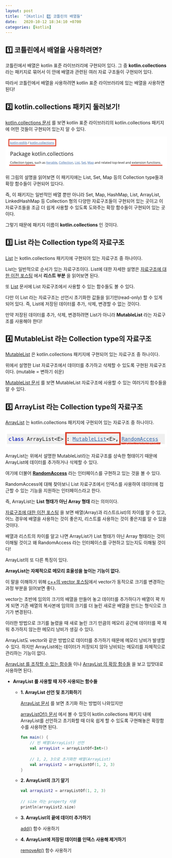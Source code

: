 ```yaml
---
layout: post
title:  "[Kotlin] 7️⃣ 코틀린의 배열들"
date:   2020-10-12 18:34:10 +0700
categories: [kotlin]
---
```


## 1️⃣ 코틀린에서 배열을 사용하려면?

코틀린에서 배열은 kotlin 표준 라이브러리에 구현되어 있다. 그 중 __kotlin.collections__ 라는 패키지로 묶어서 이 안에 배열과 관련된 여러 자료 구조들이 구현되어 있다.

따라서 코틀린에서 배열을 사용하려면 kotlin 표준 라이브러리에 있는 배열을 사용하면 된다!

## 2️⃣ kotlin.collections 패키지 둘러보기!

[kotlin.collections 문서](https://kotlinlang.org/api/latest/jvm/stdlib/kotlin.collections/) 를 보면 kotlin 표준 라이브러리의 kotlin.collections 패키지에 어떤 것들이 구현되어 있는지 알 수 있다.

<img alt="01" src="img/Kotlin/array/01.png">

위 그림의 설명을 읽어보면 이 패키지에는 List, Set, Map 등의 Collection type들과 확장 함수들이 구현되어 있다다.

즉, 이 패키지는 일반적인 배열 뿐만 아니라 Set, Map, HashMap, List, ArrayList, LinkedHashMap 등 Collection 형의 다양한 자료구조들이 구현되어 있는 곳이고 이 자료구조들을 조금 더 쉽게 사용할 수 있도록 도와주는 확장 함수들이 구현되어 있는 곳이다.

그렇기 때문에 패키지 이름이 __kotlin.collections__ 인 것이다.

## 3️⃣ List 라는 Collection type의 자료구조

[List](https://kotlinlang.org/api/latest/jvm/stdlib/kotlin.collections/-list/) 는 kotlin.collections 패키지에 구현되어 있는 자료구조 중 하나이다.

List는 일반적으로 순서가 있는 자료구조이다. List에 대한 자세한 설명은 [자료구조에 대한 이전 포스팅](https://choheeis.github.io/newblog//articles/2019-07/BasicDataStructure) 에서 __리스트 부분__ 을 읽어보면 된다.

또 [List](https://kotlinlang.org/api/latest/jvm/stdlib/kotlin.collections/-list/) 문서에 List 자료구조에서 사용할 수 있는 함수들도 볼 수 있다.

다만 이 List 라는 자료구조는 선언시 초기화한 값들을 읽기만(read-only) 할 수 있게 되어 있다. 즉, List에 저장된 데이터를 추가, 삭제, 변경할 수 없는 것이다.

만약 저장된 데이터를 추가, 삭제, 변경하려면 List가 아니라 __MutableList__ 라는 자료구조를 사용해야 한다!

## 4️⃣ MutableList 라는 Collection type의 자료구조

[MutableList](https://kotlinlang.org/api/latest/jvm/stdlib/kotlin.collections/-mutable-list/) 은 kotlin.collections 패키지에 구현되어 있는 자료구조 중 하나이다.

위에서 설명한 List 자료구조에서 데이터를 추가하고 삭제할 수 있도록 구현된 자료구조이다. (mutable = 변하기 쉬운)

[MutableList 문서](https://kotlinlang.org/api/latest/jvm/stdlib/kotlin.collections/-mutable-list/) 를 보면 MutableList 자료구조에 사용할 수 있는 여러가지 함수들을 알 수 있다.

## 5️⃣ ArrayList 라는 Collection type의 자료구조

[ArrayList](https://kotlinlang.org/api/latest/jvm/stdlib/kotlin.collections/-array-list/) 는 kotlin.collections 패키지에 구현되어 있는 자료구조 중 하나이다.

<img src="img/Kotlin/array/02.png">

ArrayList는 위에서 설명한 MutableList라는 자료구조를 상속한 형태이기 때문에 ArrayList에 데이터를 추가하거나 삭제할 수 있다.

여기에 더불어 __[RandomAccess](https://kotlinlang.org/api/latest/jvm/stdlib/kotlin.collections/-random-access.html)__ 라는 인터페이스를 구현하고 있는 것을 볼 수 있다.

RandomAccess에 대해 찾아보니 List 자료구조에서 인덱스를 사용하여 데이터에 접근할 수 있는 기능을 지원하는 인터페이스라고 한다.

즉, ArrayList는 __List 형태가 아닌 Array 형태__ 라는 의미이다. 

[자료구조에 대한 이전 포스팅](https://choheeis.github.io/newblog//articles/2019-07/BasicDataStructure) 을 보면 배열(Array)과 리스트(List)의 차이를 알 수 있고, 어느 경우에 배열을 사용하는 것이 좋은지, 리스트를 사용하는 것이 좋은지를 알 수 있을 것이다.

배열과 리스트의 차이를 알고 나면 ArrayList가 List 형태가 아닌 Array 형태라는 것이 이해될 것이고 왜 RandomAccess 라는 인터페이스를 구현하고 있는지도 이해될 것이다!

ArrayList의 또 다른 특징이 있다.

__ArrayList는 자체적으로 메모리 효율성을 높이는 기능이 없다.__

이 말을 이해하기 위해 [c++의 vector 포스팅](https://choheeis.github.io/newblog//articles/2020-01/C++Vector)에서 vector가 동적으로 크기를 변경하는 과정 부분을 읽어보면 좋다.

vector는 초반에 임의의 크기의 배열을 만들어 놓고 데이터를 추가하다가 배열이 꽉 차게 되면 기존 배열의 복사본에 임의의 크기를 더 늘린 새로운 배열을 만드는 형식으로 크기가 변경된다.

이러한 방법으로 크기를 늘렸을 때 새로 늘린 크기 만큼의 메모리 공간에 데이터를 꽉 채워 추가하지 않는한 메모리 낭비가 생길 수 있다. 

ArrayList도 vector와 같은 방법으로 데이터를 추가하기 때문에 메모리 낭비가 발생할 수 있다. 하지만 ArrayList에는 데이터가 저장되지 않아 낭비되는 메모리를 자체적으로 관리하는 기능이 없다.

[ArrayList 를 조작할 수 있는 함수들](https://kotlinlang.org/api/latest/jvm/stdlib/kotlin.collections/-array-list/#functions) 이나 [ArrayList 의 확장 함수들](https://kotlinlang.org/api/latest/jvm/stdlib/kotlin.collections/-array-list/#extension-functions) 을 보고 입맛대로 사용하면 된다.

* __ArrayList 를 사용할 때 자주 사용되는 함수들__

    * __1. ArrayList 선언 및 초기화하기__

        [ArrayList 문서](https://kotlinlang.org/api/latest/jvm/stdlib/kotlin.collections/-array-list/#constructors) 를 보면 초기화 하는 방법이 나와있지만

        [arrayListOf() 문서](https://kotlinlang.org/api/latest/jvm/stdlib/kotlin.collections/array-list-of.html) 에서 볼 수 있듯이 kotlin.collections 패키지 내에 ArrayList를 선언하고 초기화할 때 더욱 쉽게 할 수 있도록 구현해놓은 확장함수를 사용하면 된다.

        ~~~kotlin
        fun main() {
            // 빈 배열(ArrayList) 선언
            val arrayList = arrayListOf<Int>()

            // 1, 2, 3으로 초기화한 배열(ArrayList)
            val arrayList2 = arrayListOf(1, 2, 3)
        }
        ~~~

    * __2. ArrayList의 크기 알기__

        ~~~kotlin
        val arrayList2 = arrayListOf(1, 2, 3)
        
        // size 라는 property 사용
        println(arrayList2.size)
        ~~~
        
    * __3. ArrayList의 끝에 데이터 추가하기__

        [add()](https://kotlinlang.org/api/latest/jvm/stdlib/kotlin.collections/-array-list/add.html) 함수 사용하기

    * __4. ArrayList에 저장된 데이터를 인덱스 사용해 제거하기__

        [removeAt()](https://kotlinlang.org/api/latest/jvm/stdlib/kotlin.collections/-array-list/remove-at.html) 함수 사용하기










